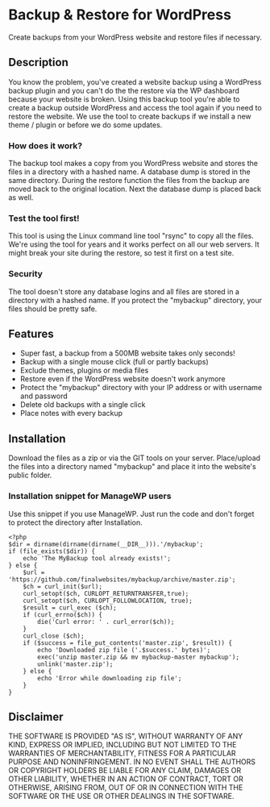 # Backup & Restore for WordPress

Create backups from your WordPress website and restore files if necessary.

## Description

You know the problem, you've created a website backup using a WordPress backup plugin and you can't do the the restore via the WP dashboard because your website is broken. Using this backup tool you're able to create a backup outside WordPress and access the tool again if you need to restore the website. We use the tool to create backups if we install a new theme / plugin or before we do some updates.

### How does it work?

The backup tool makes a copy from you WordPress website and stores the files in a directory with a hashed name. A database dump is stored in the same directory. During the restore function the files from the backup are moved back to the original location. Next the database dump is placed back as well.

### Test the tool first!
This tool is using the Linux command line tool "rsync" to copy all the files. We're using the tool for years and it works perfect on all our web servers. It might break your site during the restore, so test it first on a test site.

### Security
The tool doesn't store any database logins and all files are stored in a directory with a hashed name. If you protect the "mybackup" directory, your files should be pretty safe. 

## Features
* Super fast, a backup from a 500MB website takes only seconds!
* Backup with a single mouse click (full or partly backups)
* Exclude themes, plugins or media files
* Restore even if the WordPress website doesn't work anymore
* Protect the "mybackup" directory with your IP address or with username and password
* Delete old backups with a single click
* Place notes with every backup

## Installation

Download the files as a zip or via the GIT tools on your server. Place/upload the files into a directory named "mybackup" and place it into the website's public folder.

### Installation snippet for ManageWP users

Use this snippet if you use ManageWP. Just run the code and don't forget to protect the directory after Installation.

    <?php
    $dir = dirname(dirname(dirname(__DIR__))).'/mybackup';
    if (file_exists($dir)) {
    	echo 'The MyBackup tool already exists!';
    } else {
    	$url = 'https://github.com/finalwebsites/mybackup/archive/master.zip';
    	$ch = curl_init($url);
    	curl_setopt($ch, CURLOPT_RETURNTRANSFER,true);
    	curl_setopt($ch, CURLOPT_FOLLOWLOCATION, true);
    	$result = curl_exec ($ch);
    	if (curl_errno($ch)) {
    		die('Curl error: ' . curl_error($ch));
    	}
    	curl_close ($ch);
    	if ($success = file_put_contents('master.zip', $result)) {
    		echo 'Downloaded zip file ('.$success.' bytes)';
    		exec('unzip master.zip && mv mybackup-master mybackup');
    		unlink('master.zip');
    	} else {
    		echo 'Error while downloading zip file';
    	}
    }


## Disclaimer

THE SOFTWARE IS PROVIDED "AS IS", WITHOUT WARRANTY OF ANY KIND, EXPRESS OR IMPLIED, INCLUDING BUT NOT LIMITED TO THE WARRANTIES OF MERCHANTABILITY, FITNESS FOR A PARTICULAR PURPOSE AND NONINFRINGEMENT. IN NO EVENT SHALL THE AUTHORS OR COPYRIGHT HOLDERS BE LIABLE FOR ANY CLAIM, DAMAGES OR OTHER LIABILITY, WHETHER IN AN ACTION OF CONTRACT, TORT OR OTHERWISE, ARISING FROM, OUT OF OR IN CONNECTION WITH THE SOFTWARE OR THE USE OR OTHER DEALINGS IN THE SOFTWARE.
